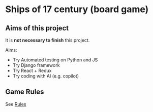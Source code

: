 # Ships of 17 century (board game)

## Aims of this project

It is **not necessary to finish** this project.

Aims:

+ Try Automated testing on Python and JS
+ Try Django framework
+ Try React + Redux
+ Try coding with AI (e.g. copilot)

## Game Rules

See [Rules](game_rules.md)
